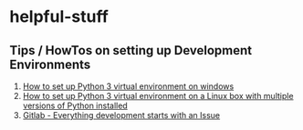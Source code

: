 # helpful-stuff
## Tips / HowTos on setting up Development Environments

1. [How to set up Python 3 virtual environment on windows](../master/python_on_windows.md)
1. [How to set up Python 3 virtual environment on a Linux box with multiple versions of Python installed](../master/python_on_linux.md)
2. [Gitlab - Everything development starts with an Issue](../master/gitlab_issues_cycle.md)
